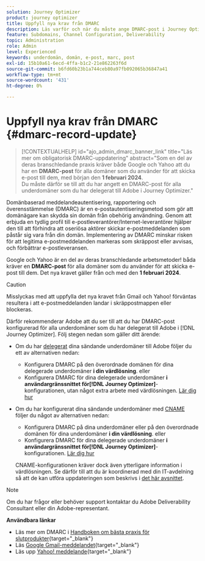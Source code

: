 ```yaml
---
solution: Journey Optimizer
product: journey optimizer
title: Uppfyll nya krav från DMARC
description: Läs varför och när du måste ange DMARC-post i Journey Optimizer
feature: Subdomains, Channel Configuration, Deliverability
topic: Administration
role: Admin
level: Experienced
keywords: underdomän, domän, e-post, marc, post
exl-id: 15b10a61-6ecd-4ffa-b1c2-21e862263f6d
source-git-commit: b6fd60b23b1a744ceb80a97fb092065b36847a41
workflow-type: tm+mt
source-wordcount: '431'
ht-degree: 0%

---
```


# Uppfyll nya krav från DMARC {#dmarc-record-update}

>[!CONTEXTUALHELP]
>id="ajo_admin_dmarc_banner_link"
>title="Läs mer om obligatorisk DMARC-uppdatering"
>abstract="Som en del av deras branschledande praxis kräver både Google och Yahoo att du har en **DMARC-post** för alla domäner som du använder för att skicka e-post till dem, med början den **1 februari 2024**.<br>Du måste därför se till att du har angett en DMARC-post för alla underdomäner som du har delegerat till Adobe i Journey Optimizer."

Domänbaserad meddelandeautentisering, rapportering och överensstämmelse (DMARC) är en e-postautentiseringsmetod som gör att domänägare kan skydda sin domän från obehörig användning. Genom att erbjuda en tydlig profil till e-postleverantörer/Internet-leverantörer hjälper den till att förhindra att oseriösa aktörer skickar e-postmeddelanden som påstår sig vara från din domän. Implementering av DMARC minskar risken för att legitima e-postmeddelanden markeras som skräppost eller avvisas, och förbättrar e-postleveransen.

Google och Yahoo är en del av deras branschledande arbetsmetoder! båda kräver en **DMARC-post** för alla domäner som du använder för att skicka e-post till dem. Det nya kravet gäller från och med den **1 februari 2024**.

>[!CAUTION]
>
>Misslyckas med att uppfylla det nya kravet från Gmail och Yahoo! förväntas resultera i att e-postmeddelanden landar i skräppostmappen eller blockeras.

Därför rekommenderar Adobe att du ser till att du har DMARC-post konfigurerad för alla underdomäner som du har delegerat till Adobe i [!DNL Journey Optimizer]. Följ stegen nedan som gäller ditt ärende:

* Om du har [delegerat](delegate-subdomain.md#full-subdomain-delegation) dina sändande underdomäner till Adobe följer du ett av alternativen nedan:

   * Konfigurera DMARC på den överordnade domänen för dina delegerade underdomäner **i din värdlösning**.
eller
   * Konfigurera DMARC för dina delegerade underdomäner **i användargränssnittet för[!DNL Journey Optimizer]**-konfigurationen, utan något extra arbete med värdlösningen. [Lär dig hur](dmarc-record.md#implement-dmarc)

* Om du har konfigurerat dina sändande underdomäner med [CNAME](delegate-subdomain.md#cname-subdomain-delegation) följer du något av alternativen nedan:

   * Konfigurera DMARC på dina underdomäner eller på den överordnade domänen för dina underdomäner **i din värdlösning**.
eller
   * Konfigurera DMARC för dina delegerade underdomäner **i användargränssnittet för[!DNL Journey Optimizer]**-konfigurationen. [Lär dig hur](dmarc-record.md#implement-dmarc)

  CNAME-konfigurationen kräver dock även ytterligare information i värdlösningen. Se därför till att du är koordinerad med din IT-avdelning så att de kan utföra uppdateringen som beskrivs i [det här avsnittet](dmarc-record.md#implement-dmarc).

<!--The most recent timelines shared by Google and Yahoo! are as follows:

* Google:

    * **February 2024** – Temporary bounces designed to provide warning of non-compliance will begin. Emails will still be delivered as normal after a short delay if you are not yet in compliance. If you are fully in compliance there will be no temporary bounces and you will not be affected.

    * **April 2024** – Blocks will begin for senders who are not in compliance with DMARC requirement. Only a portion of non-compliant email will be blocked at first, with the percentage blocked increasing over time.

    * **June 1st, 2024** – Any sender not in full compliance will experience blocking.

* Yahoo! has not provided exact dates, but has said "the rollout of enforcement will begin in February 2024. Enforcement will be gradually rolled out".
-->

>[!NOTE]
>
>Om du har frågor eller behöver support kontaktar du Adobe Deliverability Consultant eller din Adobe-representant.

**Användbara länkar**

* Läs mer om DMARC i [Handboken om bästa praxis för slutprodukter](https://experienceleague.adobe.com/docs/deliverability-learn/deliverability-best-practice-guide/additional-resources/technotes/implement-dmarc.html#about){target="_blank"}
* Läs [Google Gmail-meddelandet](https://blog.google/products/gmail/gmail-security-authentication-spam-protection/){target="_blank"}
* Läs upp [Yahoo! meddelande](https://blog.postmaster.yahooinc.com/post/730172167494483968/more-secure-less-spam){target="_blank"}

<!--Find more guidance about these changes in the [Deliverability Best Practice Guide]-->
